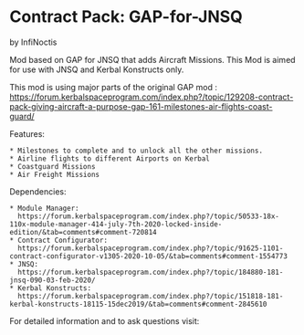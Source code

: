 # Contract Pack: GAP-for-JNSQ
by InfiNoctis

Mod based on GAP for JNSQ that adds Aircraft Missions.
This Mod is aimed for use with JNSQ and Kerbal Konstructs only.

This mod is using major parts of the original GAP mod : 
https://forum.kerbalspaceprogram.com/index.php?/topic/129208-contract-pack-giving-aircraft-a-purpose-gap-161-milestones-air-flights-coast-guard/

Features:

	* Milestones to complete and to unlock all the other missions.
	* Airline flights to different Airports on Kerbal
	* Coastguard Missions
	* Air Freight Missions

Dependencies: 
	
	* Module Manager: 
	  https://forum.kerbalspaceprogram.com/index.php?/topic/50533-18x-110x-module-manager-414-july-7th-2020-locked-inside-edition/&tab=comments#comment-720814
	* Contract Configurator: 
	  https://forum.kerbalspaceprogram.com/index.php?/topic/91625-1101-contract-configurator-v1305-2020-10-05/&tab=comments#comment-1554773
	* JNSQ: 
	  https://forum.kerbalspaceprogram.com/index.php?/topic/184880-181-jnsq-090-03-feb-2020/
	* Kerbal Konstructs: 
	  https://forum.kerbalspaceprogram.com/index.php?/topic/151818-181-kerbal-konstructs-18115-15dec2019/&tab=comments#comment-2845610
	
For detailed information and to ask questions visit: 	
